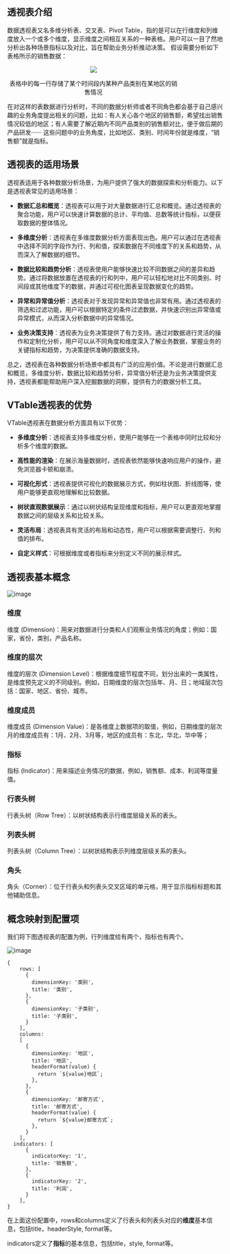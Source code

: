 ## 透视表介绍

数据透视表又名多维分析表、交叉表、Pivot Table，指的是可以在行维度和列维度放入一个或多个维度，显示维度之间相互关系的一种表格。用户可以一目了然地分析出各种场景指标以及对比，旨在帮助业务分析推动决策。
假设需要分析如下表格所示的销售数据：  
 <div style="width: 80%; text-align: center;">
     <img src="https://lf9-dp-fe-cms-tos.byteorg.com/obj/bit-cloud/VTable/guide/pivot-chart-introduction.png" />
    <p>表格中的每一行存储了某个时间段内某种产品类别在某地区的销售情况</p>
  </div>
在对这样的表数据进行分析时，不同的数据分析师或者不同角色都会基于自己感兴趣的业务角度提出相关的问题，比如：有人关心各个地区的销售额，希望找出销售情况较低的地区；有人需要了解近期内不同产品类别的销售额对比，便于做后期的产品研发······
这些问题中的业务角度，比如地区、类别、时间年份就是维度，“销售额”就是指标。

## 透视表的适用场景

透视表适用于各种数据分析场景，为用户提供了强大的数据探索和分析能力。以下是透视表常见的适用场景：

*   **数据汇总和概览**：透视表可以用于对大量数据进行汇总和概览。通过透视表的聚合功能，用户可以快速计算数据的总计、平均值、总数等统计指标，以便获取数据的整体情况。

*   **多维度分析**：透视表在多维度数据分析方面表现出色。用户可以通过在透视表中选择不同的字段作为行、列和值，探索数据在不同维度下的关系和趋势，从而深入了解数据的细节。

*   **数据比较和趋势分析**：透视表使用户能够快速比较不同数据之间的差异和趋势。通过将数据放置在透视表的行和列中，用户可以轻松地对比不同类别、时间段或其他维度下的数据，并通过可视化图表呈现数据变化的趋势。

*   **异常和异常值分析**：透视表对于发现异常和异常值也非常有用。通过透视表的筛选和过滤功能，用户可以根据特定的条件过滤数据，并快速识别出异常值或异常模式，从而深入分析数据中的异常情况。

*   **业务决策支持**：透视表为业务决策提供了有力支持。通过对数据进行灵活的操作和定制化分析，用户可以从不同角度和维度深入了解业务数据，掌握业务的关键指标和趋势，为决策提供准确的数据支持。

总之，透视表在各种数据分析场景中都具有广泛的应用价值。不论是进行数据汇总和概览，多维度分析，数据比较和趋势分析，异常值分析还是为业务决策提供支持，透视表都能帮助用户深入挖掘数据的洞察，提供有力的数据分析工具。

## VTable透视表的优势

VTable透视表在数据分析方面具有以下优势：

*   **多维度分析**：透视表支持多维度分析，使用户能够在一个表格中同时比较和分析多个维度的数据。

*   **高性能的渲染**：在展示海量数据时，透视表依然能够快速响应用户的操作，避免浏览器卡顿和崩溃。

*   **可视化形式**：透视表提供可视化的数据展示方式，例如柱状图、折线图等，使用户能够更直观地理解和比较数据。

*   **树状直观数据展示**：通过以树状结构呈现维度和指标，用户可以更直观地掌握数据之间的层级关系和比较关系。

*   **灵活布局**：透视表具有灵活的布局和动态性，用户可以根据需要调整行、列和值的排布。

*   **自定义样式**：可根据维度或者指标来分别定义不同的展示样式。

## 透视表基本概念

![image](https://lf9-dp-fe-cms-tos.byteorg.com/obj/bit-cloud/4f62a673241122408f7245401.png)

### 维度

维度 (Dimension)：用来对数据进行分类和人们观察业务情况的角度；例如：国家，省份，类别，产品名称。

### 维度的层次

维度的层次 (Dimension Level)：根据维度细节程度不同，划分出来的一类属性，是维度预先定义的不同级别。例如，日期维度的层次包括年、月、日；地域层次包括：国家、地区、省份、城市。

### 维度成员

维度成员 (Dimension Value)：是各维度上数据项的取值，例如，日期维度的层次月的维度成员有：1月、2月、3月等，地区的成员有：东北，华北，华中等；

### 指标

指标 (Indicator)：用来描述业务情况的数据，例如，销售额、成本、利润等度量值。

### 行表头树

行表头树（Row Tree）：以树状结构表示行维度层级关系的表头。

### 列表头树

列表头树（Column Tree）：以树状结构表示列维度层级关系的表头。

### 角头

角头（Corner）：位于行表头和列表头交叉区域的单元格，用于显示指标标题和其他辅助信息。

## 概念映射到配置项

我们将下图透视表的配置为例，行列维度给有两个，指标也有两个。

![image](https://lf9-dp-fe-cms-tos.byteorg.com/obj/bit-cloud/eb08aeafba39ab34c8a08c60c.jpeg)

    {
        rows: [
          {
            dimensionKey: '类别',
            title: '类别',
          },
          {
            dimensionKey: '子类别',
            title: '子类别',
          }
        ],
        columns: 
        [
          {
            dimensionKey: '地区',
            title: '地区',
            headerFormat(value) {
              return `${value}地区`;
            },
          },
          {
            dimensionKey: '邮寄方式',
            title: '邮寄方式',
            headerFormat(value) {
              return `${value}邮寄方式`;
            },
          }
        ],
      indicators: [
          {
            indicatorKey: '1',
            title: '销售额',
          },
          {
            indicatorKey: '2',
            title: '利润',
          }
        ],
    }

在上面这份配置中，rows和columns定义了行表头和列表头对应的**维度**基本信息，包括title，headerStyle, format等。

indicators定义了**指标**的基本信息，包括title，style, format等。
